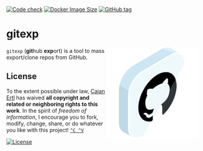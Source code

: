 [![Code check][gh-cc-shield]][gh-cc-url]
[![Docker Image Size][docker-img-size-shield]][docker-url]
[![GitHub tag][tag-shield]][tag-url]

# gitexp

<img src="icon.svg" height="240px" align="right"/>

`gitexp` (<b>git</b>hub <b>exp</b>ort) is a tool to mass export/clone repos from GitHub.

[gh-cc-shield]: https://img.shields.io/github/actions/workflow/status/caian-org/gitexp/code-check.yml?branch=master&label=code%20check&logo=github&style=for-the-badge
[gh-cc-url]: https://github.com/caian-org/gitexp/actions/workflows/code-check.yml

[docker-img-size-shield]: https://img.shields.io/docker/image-size/caian/gitexp?sort=semver&logo=docker&logoColor=FFF&style=for-the-badge
[docker-url]: https://hub.docker.com/r/caian/gitexp

[tag-shield]: https://img.shields.io/github/tag/caian-org/gitexp.svg?logo=git&logoColor=FFF&style=for-the-badge
[tag-url]: https://github.com/caian-org/gitexp/releases




## License

To the extent possible under law, [Caian Ertl][me] has waived __all copyright
and related or neighboring rights to this work__. In the spirit of _freedom of
information_, I encourage you to fork, modify, change, share, or do whatever
you like with this project! [`^C ^V`][kopimi]

[![License][cc-shield]][cc-url]

[me]: https://github.com/upsetbit
[cc-shield]: https://forthebadge.com/images/badges/cc-0.svg
[cc-url]: http://creativecommons.org/publicdomain/zero/1.0

[kopimi]: https://kopimi.com
